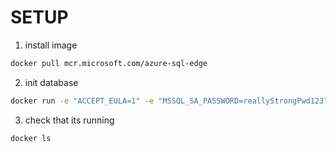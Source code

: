# SETUP

1. install image 
```bash
docker pull mcr.microsoft.com/azure-sql-edge
```

2. init database
```bash
docker run -e "ACCEPT_EULA=1" -e "MSSQL_SA_PASSWORD=reallyStrongPwd123" -e "MSSQL_PID=Developer" -e "MSSQL_USER=SA" -p 1433:1433 -d --name=sql mcr.microsoft.com/azure-sql-edge
```

3. check that its running
```bash
docker ls
```

